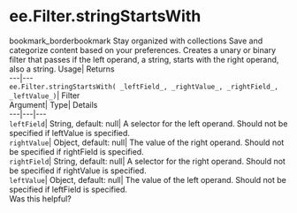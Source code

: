  
#  ee.Filter.stringStartsWith 
bookmark_borderbookmark Stay organized with collections  Save and categorize content based on your preferences.
Creates a unary or binary filter that passes if the left operand, a string, starts with the right operand, also a string. 
Usage| Returns  
---|---  
`ee.Filter.stringStartsWith( _leftField_, _rightValue_, _rightField_, _leftValue_)`| Filter  
Argument| Type| Details  
---|---|---  
`leftField`| String, default: null| A selector for the left operand. Should not be specified if leftValue is specified.  
`rightValue`| Object, default: null| The value of the right operand. Should not be specified if rightField is specified.  
`rightField`| String, default: null| A selector for the right operand. Should not be specified if rightValue is specified.  
`leftValue`| Object, default: null| The value of the left operand. Should not be specified if leftField is specified.  
Was this helpful?
